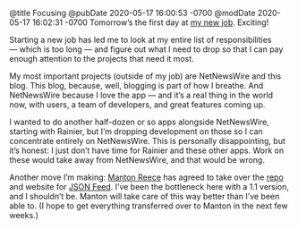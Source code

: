 @title Focusing
@pubDate 2020-05-17 16:00:53 -0700
@modDate 2020-05-17 16:02:31 -0700
Tomorrow’s the first day at [my new job](https://inessential.com/2020/05/12/my_new_job). Exciting!

Starting a new job has led me to look at my entire list of responsibilities — which is too long — and figure out what I need to drop so that I can pay enough attention to the projects that need it most.

My most important projects (outside of my job) are NetNewsWire and this blog. This blog, because, well, blogging is part of how I breathe. And NetNewsWire because I love the app — and it’s a real thing in the world now, with users, a team of developers, and great features coming up.

I wanted to do another half-dozen or so apps alongside NetNewsWire, starting with Rainier, but I’m dropping development on those so I can concentrate entirely on NetNewsWire. This is personally disappointing, but it’s honest: I just don’t have time for Rainier and these other apps. Work on these would take away from NetNewsWire, and that would be wrong.

Another move I’m making: [Manton Reece](https://www.manton.org/) has agreed to take over the [repo](https://github.com/brentsimmons/JSONFeed) and website for [JSON Feed](https://jsonfeed.org/). I’ve been the bottleneck here with a 1.1 version, and I shouldn’t be. Manton will take care of this way better than I’ve been able to. (I hope to get everything transferred over to Manton in the next few weeks.)
